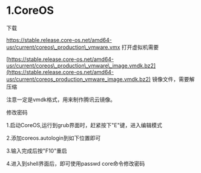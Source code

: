 # 1.CoreOS

下载

https://stable.release.core-os.net/amd64-usr/current/coreos\_production\_vmware.vmx 打开虚拟机需要

[https://stable.release.core-os.net/amd64-usr/current/coreos\_production\_vmware\_image.vmdk.bz2](https://stable.release.core-os.net/amd64-usr/current/coreos_production_vmware_image.vmdk.bz2) 镜像文件，需要解压缩

注意一定是vmdk格式，用来制作腾讯云镜像。

修改密码

1.启动CoreOS,运行到grub界面时，赶紧按下"E"键，进入编辑模式

2.添加coreos.autologin到如下位置即可

3.输入完成后按"F10"重启

4.进入到shell界面后，即可使用passwd core命令修改密码

